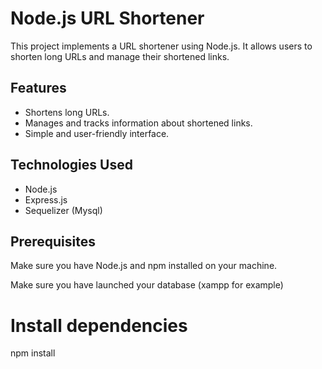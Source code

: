 # Node.js URL Shortener

This project implements a URL shortener using Node.js. It allows users to shorten long URLs and manage their shortened links.

## Features

- Shortens long URLs.
- Manages and tracks information about shortened links.
- Simple and user-friendly interface.

## Technologies Used

- Node.js
- Express.js
- Sequelizer (Mysql)

## Prerequisites

Make sure you have Node.js and npm installed on your machine.

Make sure you have launched your database (xampp for example)

# Install dependencies
npm install
